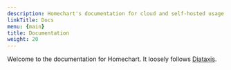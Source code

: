 ```yaml
---
description: Homechart's documentation for cloud and self-hosted usage.  Contains explanations, references, and guides.
linkTitle: Docs
menu: {main}
title: Documentation
weight: 20
---
```


Welcome to the documentation for Homechart.  It loosely follows [Diataxis](https://diataxis.fr/).
